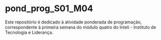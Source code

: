 # pond_prog_S01_M04
Este repositório é dedicado à atividade ponderada de programação, correspondente à primeira semana do módulo quatro do Inteli - Instituto de Tecnologia e Liderança.
